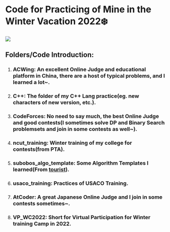 # Code for Practicing of Mine in the Winter Vacation 2022❄️

![](https://summerofcode.withgoogle.com/assets/media/logo-sun.svg)

## Folders/Code Introduction:

1. ### ACWing: An excellent Online Judge and educational platform in China, there are a host of typical problems, and I learned a lot~.

2. ### C++: The folder of my C++ Lang practice(eg. new characters of new version, etc.).

3. ### CodeForces: No need to say much, the best Online Judge and good contests(I sometimes solve DP and Binary Search problemsets and join in some contests as well~).

4. ### ncut_training: Winter training of my college for contests(from PTA).

5. ### subobos_algo_template: Some Algorithm Templates I learned(From [tourist](https://codeforces.com/profile/tourist)).

6. ### usaco_training: Practices of USACO Training.

7. ### AtCoder: A great Japanese Online Judge and I join in some contests sometimes~.

6. ### VP_WC2022: Short for Virtual Participation for Winter training Camp in 2022.